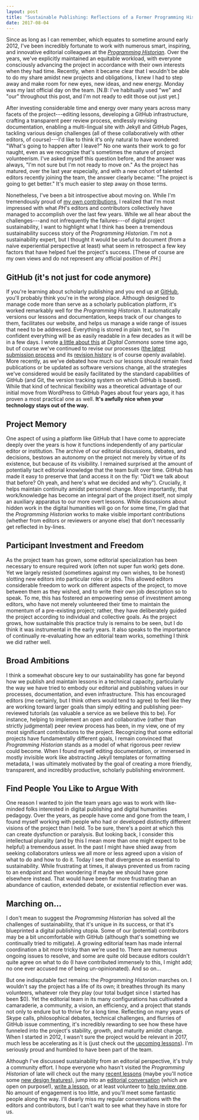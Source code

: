 ```yaml
---
layout: post
title: "Sustainable Publishing: Reflections of a Former Programming Historian Editor"
date: 2017-08-04
---
```


Since as long as I can remember, which equates to sometime around early 2012, I've been incredibly fortunate to work with numerous smart, inspiring, and innovative editorial colleagues at the [_Programming Historian_](http://programminghistorian.org). Over the years, we've explicitly maintained an equitable workload, with everyone consciously advancing the project in accordance with their own interests when they had time. Recently, when it became clear that I wouldn't be able to do my share amidst new projects and obligations, I knew I had to step away and make room for new eyes, new ideas, and new energy. Monday was my last official day on the team. [N.B: I've habitually used "we" and "our" throughout this post, and I'm not ready to edit those out just yet.]

After investing considerable time and energy over many years across many facets of the project---editing lessons, developing a GitHub infrastructure, crafting a transparent peer review process, endlessly revising documentation, enabling a multi-lingual site with Jekyll and GitHub Pages, tackling various design challenges (all of these collaboratively with other editors, of course)---I'd like to think it's only natural to have wondered: "What's going to happen after I leave?" No one wants their work to go for naught, even as we recognize that's sometimes the nature of project volunteerism. I've asked myself this question before, and the answer was always, "I'm not sure but I'm not ready to move on." As the project has matured, over the last year especially, and with a new cohort of talented editors recently joining the team, the answer clearly became: "The project is going to get better." It's much easier to step away on those terms.

Nonetheless, I've been a bit introspective about moving on. While I'm tremendously proud of [my own contributions](https://github.com/programminghistorian/jekyll/commits?author=fredgibbs), I realized that I'm most impressed with what _PH_'s editors and contributors collectively have managed to accomplish over the last few years. While we all hear about the challenges---and not infrequently the failures---of digital project sustainability, I want to highlight what I think has been a tremendous sustainability success story of the _Programming Historian_. I'm not a sustainability expert, but I thought it would be useful to document (from a naive experiential perspective at least) what seem in retrospect a few key factors that have helped fuel the project's success. [These of course are my own views and do not represent any official position of _PH_.]

## GitHub (it's not just for code anymore)
If you're learning about scholarly publishing and you end up at [GitHub](https://github.com/), you'll probably think you're in the wrong place. Although designed to manage code more than serve as a scholarly publication platform, it's worked remarkably well for the _Programming Historian_. It automatically versions our lessons and documentation, keeps track of our changes to them, facilitates our website, and helps us manage a wide range of issues that need to be addressed. Everything is stored in plain text, so I'm confident everything will be as easily readable in a few decades as it will be in a few days. I wrote [a little about this](http://dhcommons.org/journal/issue-1/editorial-sustainability-and-open-peer-review-programming-historian) at _Digital Commons_ some time ago, but of course we've continued to revise our processes ([the latest submission process](https://programminghistorian.org/editor-guidelines) and its [revision history](https://github.com/programminghistorian/jekyll/commits/gh-pages/editor-guidelines.md) is of course openly available). More recently, as we've debated how much our lessons should remain fixed publications or be updated as software versions change, all the strategies we've considered would be easily facilitated by the standard capabilities of GitHub (and Git, the version tracking system on which GitHub is based). While that kind of technical flexibility was a theoretical advantage of our initial move from WordPress to GitHub Pages about four years ago, it has proven a most practical one as well. **It's awfully nice when your technology stays out of the way.**

## Project Memory
One aspect of using a platform like GitHub that I have come to appreciate deeply over the years is how it functions independently of any particular editor or institution. The archive of our editorial discussions, debates, and decisions, bestows an autonomy on the project not merely by virtue of its existence, but because of its visibility. I remained surprised at the amount of potentially tacit editorial knowledge that the team built over time. GitHub has made it easy to preserve that (and access it on the fly: "Did't we talk about that before? Oh yeah, and here's what we decided and why"). Crucially, it helps maintain continuity amidst personnel change. More importantly, that work/knowledge has become an integral part of the project itself, not simply an auxiliary apparatus to our more overt lessons. While discussions about hidden work in the digital humanities will go on for some time, I'm glad that the _Programming Historian_ works to make visible important contributions (whether from editors or reviewers or anyone else) that don't necessarily get reflected in by-lines.

## Participant Investment and Freedom
As the project team has grown, some editorial specialization has been necessary to ensure required work (often not super fun work) gets done. Yet we largely resisted (sometimes against my own wishes, to be honest) slotting new editors into particular roles or jobs. This allowed editors considerable freedom to work on different aspects of the project, to move between them as they wished, and to write their own job description so to speak. To me, this has fostered an empowering sense of investment among editors, who have not merely volunteered their time to maintain the momentum of a pre-existing project; rather, they have deliberately guided the project according to individual and collective goals. As the project grows, how sustainable this practice truly is remains to be seen, but I do think it was instrumental in the early years. It also speaks to the importance of continually re-evaluating how an editorial team works, something I think we did rather well.

## Broad Ambitions
I think a somewhat obscure key to our sustainability has gone far beyond how we publish and maintain lessons in a technical capacity, particularly the way we have tried to embody our editorial and publishing values in our processes, documentation, and even infrastructure. This has encouraged editors (me certainly, but I think others would tend to agree) to feel like they are working toward larger goals than simply editing and publishing peer-reviewed tutorials (as valuable a service as we believe this to be). For instance, helping to implement an open and collaborative (rather than strictly judgmental) peer review process has been, in my view, one of my most significant contributions to the project. Recognizing that some editorial projects have fundamentally different goals, I remain convinced that _Programming Historian_ stands as a model of what rigorous peer review could become. When I found myself editing documentation, or immersed in mostly invisible work like abstracting Jekyll templates or formatting metadata, I was ultimately motivated by the goal of creating a more friendly, transparent, and incredibly productive, scholarly publishing environment.

## Find People You Like to Argue With
One reason I wanted to join the team years ago was to work with like-minded folks interested in digital publishing and digital humanities pedagogy. Over the years, as people have come and gone from the team, I found myself working with people who had or developed distinctly different visions of the project than I held. To be sure, there's a point at which this can create dysfunction or paralysis. But looking back, I consider this intellectual plurality (and by this I mean more than one might expect to be helpful) a tremendous asset. In the past I might have shied away from seeking collaborators unless we all more or less agreed upon a vision of what to do and how to do it. Today I see that divergence as essential to sustainability. While frustrating at times, it always prevented us from racing to an endpoint and then wondering if maybe we should have gone elsewhere instead. That would have been far more frustrating than an abundance of caution, extended debate, or existential reflection ever was.

## Marching on...
I don't mean to suggest the _Programming Historian_ has solved all the challenges of sustainability, that it's unique in its success, or that it's blueprinted a digital publishing utopia. Some of our (potential) contributors may be a bit uncomfortable with GitHub (although that's something we continually tried to mitigate). A growing editorial team has made internal coordination a bit more tricky than we're used to. There are numerous ongoing issues to resolve, and some are quite old because editors couldn't quite agree on what to do (I have contributed immensely to this, I might add; no one ever accused me of being un-opinionated). And so on...

But one indisputable fact remains: the _Programming Historian_ marches on. I wouldn't say the project has a life of its own; it breathes through its many volunteers, whatever role they play (our total budget since I started has been $0). Yet the editorial team in its many configurations has cultivated a camaraderie, a community, a vision, an efficiency, and a project that stands not only to endure but to thrive for a long time. Reflecting on many years of Skype calls, philosophical debates, technical challenges, and flurries of GitHub issue commenting, it's incredibly rewarding to see how these have funneled into the project's stability, growth, and maturity amidst change. When I started in 2012, I wasn't sure the project would be relevant in 2017, much less be accelerating as it is (just check out the [upcoming lessons](https://github.com/programminghistorian/ph-submissions/tree/gh-pages/lessons)). I'm seriously proud and humbled to have been part of the team.

Although I've discussed sustainability from an editorial perspective, it's truly a community effort. I hope everyone who hasn't visited the _Programming Historian_ of late will check out the many [recent lessons](http://programminghistorian.org/lessons) (maybe you'll notice some [new design features](https://programminghistorian.org/posts/new-lessons-page)), jump into an [editorial conversation](https://github.com/programminghistorian/jekyll/issues) (which are open on purpose!), [write a lesson](https://programminghistorian.org/author-guidelines), or at least volunteer to [help review one](https://programminghistorian.org/reviewer-guidelines). No amount of engagement is too little, and you'll meet some fantastic people along the way. I'll dearly miss my regular conversations with the editors and contributors, but I can't wait to see what they have in store for us.
